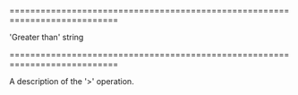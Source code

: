 <!--**
/*-------------------------------------------
    Auto-generated file. Do not modify.
-------------------------------------------

**-->
===========================================================================
<!--default-->'Greater than'<!--/default-->
<!--type-->string<!--/type-->
===========================================================================

<!--shortDescription-->
A description of the '>' operation.
<!--/shortDescription-->

<!--fullDescription-->

<!--/fullDescription-->